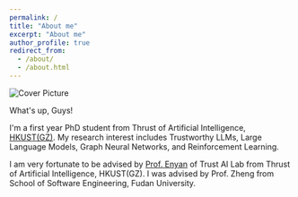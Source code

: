 ```yaml
---
permalink: /
title: "About me"
excerpt: "About me"
author_profile: true
redirect_from: 
  - /about/
  - /about.html
---
```

![](../images/cover_pic.jpeg "Cover Picture")

What's up, Guys!

I'm a first year PhD student from Thrust of Artificial Intelligence, [HKUST(GZ)](https://www.hkust-gz.edu.cn/). My research interest includes Trustworthy LLMs, Large Language Models, Graph Neural Networks, and Reinforcement Learning.

I am very fortunate to be advised by [Prof. Enyan](https://enyandai.github.io/) of Trust AI Lab from Thrust of Artificial Intelligence, HKUST(GZ). I was advised by Prof. Zheng from School of Software Engineering, Fudan University.

